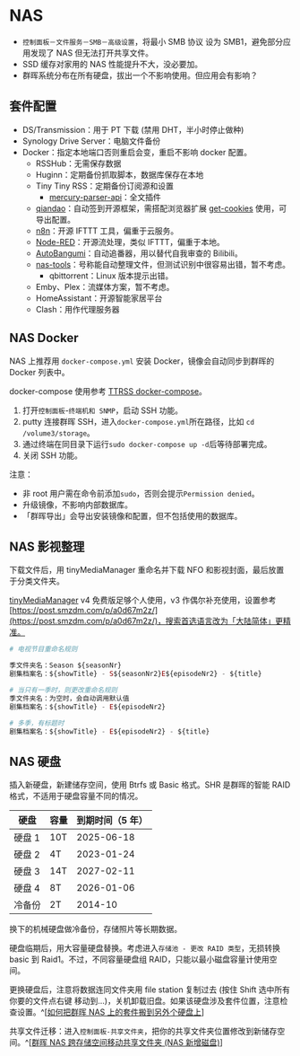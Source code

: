 # NAS

- `控制面板－文件服务－SMB－高级设置`，将最小 SMB 协议 设为 SMB1，避免部分应用发现了 NAS 但无法打开共享文件。
- SSD 缓存对家用的 NAS 性能提升不大，没必要加。
- 群晖系统分布在所有硬盘，拔出一个不影响使用。但应用会有影响？

## 套件配置

- DS/Transmission：用于 PT 下载 (禁用 DHT，半小时停止做种)
- Synology Drive Server：电脑文件备份
- Docker：指定本地端口否则重启会变，重启不影响 docker 配置。
  - RSSHub：无需保存数据
  - Huginn：定期备份抓取脚本，数据库保存在本地
  - Tiny Tiny RSS：定期备份订阅源和设置
    - [mercury-parser-api](https://registry.hub.docker.com/r/wangqiru/mercury-parser-api)：全文插件
  - [qiandao](https://github.com/AragonSnow/qiandao)：自动签到开源框架，需搭配浏览器扩展 [get-cookies](https://github.com/ckx000/get-cookies) 使用，可导出配置。
  - [n8n](https://blog.csdn.net/alex_yangchuansheng/article/details/122295193)：开源 IFTTT 工具，偏重于云服务。
  - [Node-RED](https://github.com/node-red/node-red)：开源流处理，类似 IFTTT，偏重于本地。
  - [AutoBangumi](https://github.com/EstrellaXD/Auto_Bangumi)：自动追番器，用以替代自我审查的 Bilibili。
  - [nas-tools](https://github.com/jxxghp/nas-tools/wiki/%E5%AE%89%E8%A3%85%E6%95%99%E7%A8%8B)：号称能自动整理文件，但测试识别中很容易出错，暂不考虑。
    - qbittorrent：Linux 版本提示出错。
  - Emby、Plex：流媒体方案，暂不考虑。
  - HomeAssistant：开源智能家居平台
  - Clash：用作代理服务器

## NAS Docker

NAS 上推荐用 `docker-compose.yml` 安装 Docker，镜像会自动同步到群晖的 Docker 列表中。

docker-compose 使用参考 [TTRSS docker-compose](http://ttrss.henry.wang/zh/#%E9%80%9A%E8%BF%87-docker-compose-%E9%83%A8%E7%BD%B2)。

1. 打开`控制面板`-`终端机和 SNMP`，启动 SSH 功能。
2. putty 连接群晖 SSH，进入`docker-compose.yml`所在路径，比如 `cd /volume3/storage`。
3. 通过终端在同目录下运行`sudo docker-compose up -d`后等待部署完成。
4. 关闭 SSH 功能。

注意：

- 非 root 用户需在命令前添加`sudo`，否则会提示`Permission denied`。
- 升级镜像，不影响内部数据库。
- 「群晖导出」会导出安装镜像和配置，但不包括使用的数据库。

## NAS 影视整理

下载文件后，用 tinyMediaManager 重命名并下载 NFO 和影视封面，最后放置于分类文件夹。

[tinyMediaManager](https://www.tinymediamanager.org/download/) v4 免费版足够个人使用，v3 作偶尔补充使用，设置参考[https://post.smzdm.com/p/a0d67m2z/](https://post.smzdm.com/p/a0d67m2z/)，搜索首选语言改为「大陆简体」更精准。

```php
# 电视节目重命名规则

季文件夹名：Season ${seasonNr}
剧集档案名：${showTitle} - S${seasonNr2}E${episodeNr2} - ${title}

# 当只有一季时，则更改重命名规则
季文件夹名：为空时，会自动调用默认值
剧集档案名：${showTitle} - E${episodeNr2}

# 多季，有标题时
剧集档案名：${showTitle} - E${episodeNr2} - ${title}
```

## NAS 硬盘

插入新硬盘，新建储存空间，使用 Btrfs 或 Basic 格式。SHR 是群晖的智能 RAID 格式，不适用于硬盘容量不同的情况。

| 硬盘   | 容量 | 到期时间（5 年） |
| ------ | ---- | ---------------- |
| 硬盘 1 | 10T  | 2025-06-18       |
| 硬盘 2 | 4T   | 2023-01-24       |
| 硬盘 3 | 14T  | 2027-02-11       |
| 硬盘 4 | 8T   | 2026-01-06       |
| 冷备份 | 2T   | 2014-10          |

换下的机械硬盘做冷备份，存储照片等长期数据。

硬盘临期后，用大容量硬盘替换。考虑进入`存储池 - 更改 RAID 类型`，无损转换 basic 到 Raid1。不过，不同容量硬盘组 RAID，只能以最小磁盘容量计使用空间。

更换硬盘后，注意将数据连同文件夹用 file station 复制过去 (按住 Shift 选中所有你要的文件点右键 移动到...)，关机卸载旧盘。如果该硬盘涉及套件位置，注意检查设置。^[[如何把群晖 NAS 上的套件搬到另外个硬盘上](https://www.bigzhang.com/3264.html)]

共享文件迁移：进入`控制面板-共享文件夹`，把你的共享文件夹位置修改到新储存空间。^[[群晖 NAS 跨存储空间移动共享文件夹 (NAS 新增磁盘)](https://blog.csdn.net/hilaryfrank/article/details/109722319)]
